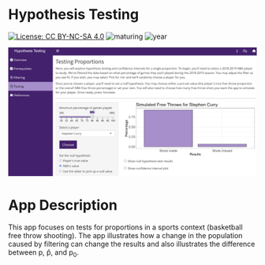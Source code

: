 # Hypothesis Testing

[![License: CC BY-NC-SA 4.0](https://img.shields.io/badge/License-CC%20BY--NC--SA%204.0-lightgrey.svg)](https://creativecommons.org/licenses/by-nc-sa/4.0/) ![maturing](https://img.shields.io/badge/lifecycle-maturing-blue) ![year](https://img.shields.io/badge/year-2017-lightgrey)

![App Screenshot](../docs/screenshot.png)

# App Description
This app focuses on tests for proportions in a sports context (basketball free throw shooting). The app illustrates how a change in the population caused by filtering can change the results and also illustrates the difference between p, p̂, and p<sub>0</sub>.
